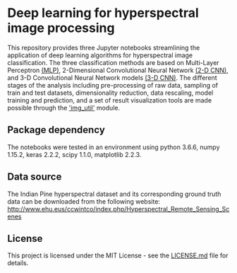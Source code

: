 # Deep learning for hyperspectral image processing
This repository provides three Jupyter notebooks streamlining the application of deep learning algorithms for
hyperspectral image classification. The three classification methods are based on Multi-Layer
Perceptron [(MLP)](deep_learning_MLP.ipynb), 2-Dimensional Convolutional Neural Network [(2-D CNN)](deep_learning_2D_CNN.ipynb),
and 3-D Convolutional Neural Network models [(3-D CNN)](deep_learning_3D_CNN.ipynb). The different stages of the analysis
including pre-processing of raw data, sampling of train and test datasets, dimensionality reduction,
data rescaling, model training and prediction, and a set of result visualization tools are made possible through
the ['img_util'](img_util.py) module.  
 
 
## Package dependency
The notebooks were tested in an environment using python 3.6.6, numpy 1.15.2, keras 2.2.2, scipy 1.1.0, matplotlib 2.2.3.            


## Data source
The Indian Pine hyperspectral dataset and its corresponding ground truth data can be downloaded from the following website:
http://www.ehu.eus/ccwintco/index.php/Hyperspectral_Remote_Sensing_Scenes


## License
This project is licensed under the MIT License - see the [LICENSE.md](LICENSE.md) file for details.
